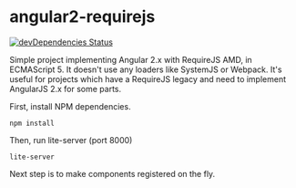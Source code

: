 # angular2-requirejs

[![devDependencies Status](https://david-dm.org/thibaultboursier/angular2-requirejs/status.svg)](https://david-dm.org/thibaultboursier/angular2-requirejs)

Simple project implementing Angular 2.x with RequireJS AMD, in ECMAScript 5.
It doesn't use any loaders like SystemJS or Webpack. It's useful for projects which have a RequireJS legacy and need to implement AngularJS 2.x for some parts.

First, install NPM dependencies.
```
npm install
```
Then, run lite-server (port 8000)
```
lite-server
```
Next step is to make components registered on the fly.
